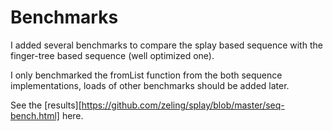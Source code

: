 Benchmarks
==========

I added several benchmarks to compare the splay based sequence with the finger-tree based sequence (well optimized one).

I only benchmarked the fromList function from the both sequence implementations, loads of other benchmarks
should be added later. 

See the [results][https://github.com/zeling/splay/blob/master/seq-bench.html] here.

